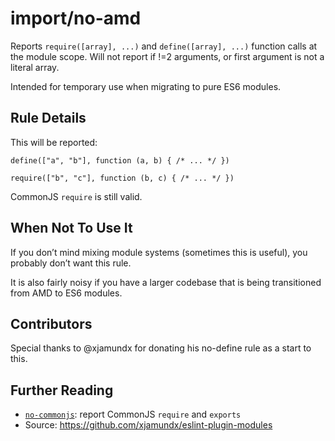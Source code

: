 import/no-amd
=============

Reports `require([array], ...)` and `define([array], ...)` function calls at the module scope. Will not report if !=2 arguments, or first argument is not a literal array.

Intended for temporary use when migrating to pure ES6 modules.

Rule Details
------------

This will be reported:

    define(["a", "b"], function (a, b) { /* ... */ })

    require(["b", "c"], function (b, c) { /* ... */ })

CommonJS `require` is still valid.

When Not To Use It
------------------

If you don’t mind mixing module systems (sometimes this is useful), you probably don’t want this rule.

It is also fairly noisy if you have a larger codebase that is being transitioned from AMD to ES6 modules.

Contributors
------------

Special thanks to <span class="citation" data-cites="xjamundx">@xjamundx</span> for donating his no-define rule as a start to this.

Further Reading
---------------

-   [`no-commonjs`](./no-commonjs.md): report CommonJS `require` and `exports`
-   Source: https://github.com/xjamundx/eslint-plugin-modules

